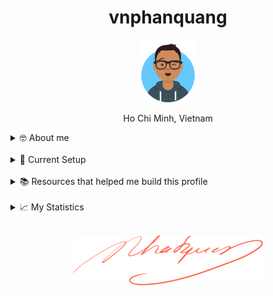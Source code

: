 <h1 align="center">vnphanquang</h1>

<p align="center">
  <a href="https://github.com/vnphanquang" target="_blank">
    <img src="./.github/images/avataaars.svg" alt="vnphanquang" height="100"/>
  </a>
</p>

<p align="center">Ho Chi Minh, Vietnam</p>

<details>
  <summary>🤓 About me</summary>

  <details align="center">
    <summary>My story</summary>
    <details align="center">
      <summary>Expand to see more of this</summary>
      <details align="center">
        <summary>Make this open to see some miracles</summary>
        <details align="center">
          <summary>You are getting there, keep going!</summary>
          <details align="center">
            <summary>You do really want to see how this ends, don't you?</summary>
            <details align="center">
              <summary>Well I have some exciting news to tell you</summary>
              <details align="center">
                <summary>You just wasted 5 seconds for this crap</summary>
                <details align="center">
                  <summary>Get your butt back to work</summary>
                  <details align="center">
                    <summary>Shame on you I have no story</summary>
                    <details align="center">
                      <summary>Okay now you are getting me annoyed...</summary>
                      <details align="center">
                        <summary>Okay okay, I will tell you my story, geez louise!</summary>
                        <details align="center">
                          <summary>It goes like this:</summary>
                          <details align="center">
                            <summary>...</summary>
                          </details>
                        </details>
                      </details>
                    </details>
                  </details>
                </details>
              </details>
            </details>
          </details>
        </details>
      </details>
    </details>
  </details>

  <br />

  My name is Quang Phan. I am a learner and a developer. This is where I dedicate my energy to the open source community.

  You are probably bored already so get back to whatever you were doing. See you out there on the field.

  In case you want to reach me, find me at `vnphanquang` on most social platforms.

  Cheers!
</details>

<br />

<details>
  <summary>💾 Current Setup</summary>
  <br />

My keyboard: [ZSA Moonlander](https://www.zsa.io/moonlander) [![monkeytype.badge]][monkeytype]

See my [.config] here for all my setup.

I mostly use Linux: [i3wm] & [polybar], [alacritty], [fish], [tmux], [neovim],

[![setup screenshot][local.images.setup]][.config]

I also use mac at work sometimes but only when i am forced too 😂.

</details>

<br />

<details>
  <summary>📚 Resources that helped me build this profile</summary>
  <br />

- [`awesome` collection of Github profiles](https://github.com/abhisheknaiidu/awesome-github-profile-readme#icons-) for inspiration
- [simpleicons](https://simpleicons.org/) for svg icons
- [getavataaars](https://getavataaars.com/) for avatar generation
- [wakatime](https://wakatime.com/dashboard), [wakatime-vscode](https://marketplace.visualstudio.com/items?itemName=WakaTime.vscode-wakatime) and the [anmol098/waka-readme-stats](https://github.com/anmol098/waka-readme-stats) github action for the coding stats section at end of this profile.

glhf!
</details>

<br />

<details>
  <summary>📈 My Statistics</summary>
  <br />

<!--START_SECTION:waka-->
![Code Time](http://img.shields.io/badge/Code%20Time-5%2C034%20hrs%2051%20mins-blue)

![Profile Views](http://img.shields.io/badge/Profile%20Views-6-blue)

**I'm an Early 🐤** 

```text
🌞 Morning                9654 commits        █████████░░░░░░░░░░░░░░░░   35.86 % 
🌆 Daytime                10600 commits       ██████████░░░░░░░░░░░░░░░   39.37 % 
🌃 Evening                6379 commits        ██████░░░░░░░░░░░░░░░░░░░   23.69 % 
🌙 Night                  289 commits         ░░░░░░░░░░░░░░░░░░░░░░░░░   01.07 % 
```
📅 **I'm Most Productive on Wednesday** 

```text
Monday                   3685 commits        ███░░░░░░░░░░░░░░░░░░░░░░   13.69 % 
Tuesday                  3008 commits        ███░░░░░░░░░░░░░░░░░░░░░░   11.17 % 
Wednesday                5823 commits        █████░░░░░░░░░░░░░░░░░░░░   21.63 % 
Thursday                 3776 commits        ████░░░░░░░░░░░░░░░░░░░░░   14.03 % 
Friday                   3677 commits        ███░░░░░░░░░░░░░░░░░░░░░░   13.66 % 
Saturday                 4471 commits        ████░░░░░░░░░░░░░░░░░░░░░   16.61 % 
Sunday                   2482 commits        ██░░░░░░░░░░░░░░░░░░░░░░░   09.22 % 
```


📊 **This Week I Spent My Time On** 

```text
🕑︎ Time Zone: Asia/Ho_Chi_Minh

💬 Programming Languages: 
Svelte                   12 hrs 27 mins      ████████████░░░░░░░░░░░░░   49.60 % 
TypeScript               6 hrs 47 mins       ███████░░░░░░░░░░░░░░░░░░   27.04 % 
YAML                     2 hrs 30 mins       ██░░░░░░░░░░░░░░░░░░░░░░░   09.97 % 
JavaScript               1 hr 2 mins         █░░░░░░░░░░░░░░░░░░░░░░░░   04.12 % 
Markdown                 51 mins             █░░░░░░░░░░░░░░░░░░░░░░░░   03.39 % 

🔥 Editors: 
Neovim                   25 hrs 7 mins       █████████████████████████   100.00 % 

💻 Operating System: 
Linux                    25 hrs 7 mins       █████████████████████████   100.00 % 
```

**I Mostly Code in TypeScript** 

```text
TypeScript               33 repos            █████████░░░░░░░░░░░░░░░░   37.93 % 
JavaScript               22 repos            ██████░░░░░░░░░░░░░░░░░░░   25.29 % 
Svelte                   14 repos            ████░░░░░░░░░░░░░░░░░░░░░   16.09 % 
CSS                      3 repos             █░░░░░░░░░░░░░░░░░░░░░░░░   03.45 % 
Jupyter Notebook         1 repo              ░░░░░░░░░░░░░░░░░░░░░░░░░   01.15 % 
```




 Last Updated on 11/10/2025 00:48:58 UTC
<!--END_SECTION:waka-->

</details>


<br />

<p align="center">
  <a href="https://github.com/vnphanquang" target="_blank">
    <img src="./.github/images/signature.svg" height="80" />
  </a>
</p>

[monkeytype.badge]: https://img.shields.io/endpoint?style=for-the-badge&url=https%3A%2F%2Fmonkeytype-badge-vhd5lan7mmhz.runkit.sh%3Fmessage%3D110wpm%26label%3Dmonkeytype%26logoVariant%3Done
[monkeytype]: https://monkeytype.com/

[alacritty]: https://alacritty.org/
[polybar]: https://github.com/polybar/polybar
[i3wm]: https://i3wm.org/
[tmux]: https://github.com/tmux/tmux/wiki
[fish]: https://fishshell.com/
[neovim]: https://neovim.io/
[vscode]: https://code.visualstudio.com/
[vscode.vim]: https://marketplace.visualstudio.com/items?itemName=vscodevim.vim

[.config]: https://github.com/vnphanquang/.config
[local.images.setup]: ./.github/images/setup.png
